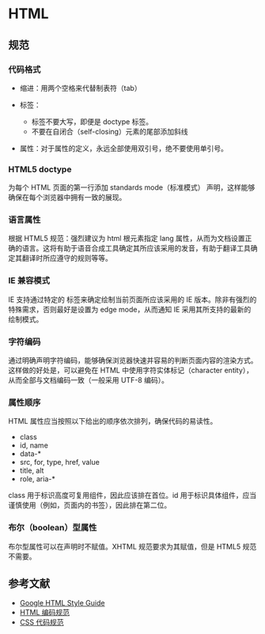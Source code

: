 # HTML

## 规范

### 代码格式

- 缩进：用两个空格来代替制表符（tab）
- 标签：

    - 标签不要大写，即便是 doctype 标签。
    - 不要在自闭合（self-closing）元素的尾部添加斜线

- 属性：对于属性的定义，永远全部使用双引号，绝不要使用单引号。

### HTML5 doctype

为每个 HTML 页面的第一行添加 standards mode（标准模式） 声明，这样能够确保在每个浏览器中拥有一致的展现。

### 语言属性

根据 HTML5 规范：强烈建议为 html 根元素指定 lang 属性，从而为文档设置正确的语言。这将有助于语音合成工具确定其所应该采用的发音，有助于翻译工具确定其翻译时所应遵守的规则等等。

### IE 兼容模式

IE 支持通过特定的 <meta> 标签来确定绘制当前页面所应该采用的 IE 版本。除非有强烈的特殊需求，否则最好是设置为 edge mode，从而通知 IE 采用其所支持的最新的绘制模式。

### 字符编码

通过明确声明字符编码，能够确保浏览器快速并容易的判断页面内容的渲染方式。这样做的好处是，可以避免在 HTML 中使用字符实体标记（character entity），从而全部与文档编码一致（一般采用 UTF-8 编码）。

### 属性顺序

HTML 属性应当按照以下给出的顺序依次排列，确保代码的易读性。

- class
- id, name
- data-*
- src, for, type, href, value
- title, alt
- role, aria-*

class 用于标识高度可复用组件，因此应该排在首位。id 用于标识具体组件，应当谨慎使用（例如，页面内的书签），因此排在第二位。

### 布尔（boolean）型属性

布尔型属性可以在声明时不赋值。XHTML 规范要求为其赋值，但是 HTML5 规范不需要。

## 参考文献

- [Google HTML Style Guide](https://google.github.io/styleguide/htmlcssguide.html#HTML)
- [HTML 编码规范](https://codeguide.bootcss.com/#html)
- [CSS 代码规范](https://guide.aotu.io/docs/html/code.html)


